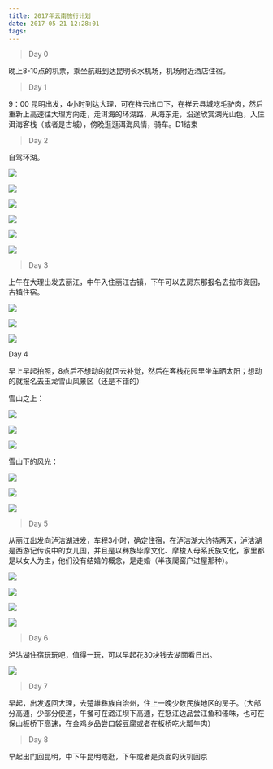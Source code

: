 ```yaml
---
title: 2017年云南旅行计划
date: 2017-05-21 12:28:01
tags:
---
```

> Day 0    

晚上8-10点的机票，乘坐航班到达昆明长水机场，机场附近酒店住宿。   

> Day 1   

9：00 昆明出发，4小时到达大理，可在祥云出口下，在祥云县城吃毛驴肉，然后重新上高速往大理方向走，走洱海的环湖路，从海东走，沿途欣赏湖光山色，入住洱海客栈（或者是古城），傍晚逛逛洱海风情，骑车。D1结束     

> Day 2

自驾环湖。

![](/images/fbkf-over/1.png)

![](/images/fbkf-over/2.png)

![](/images/fbkf-over/3.png)

![](/images/fbkf-over/4.png)

![](/images/fbkf-over/5.png)

![](/images/fbkf-over/6.png)

> Day 3
 
上午在大理出发去丽江，中午入住丽江古镇，下午可以去房东那报名去拉市海回，古镇住宿。

![](/images/fbkf-over/7.png)

![](/images/fbkf-over/8.png)

![](/images/fbkf-over/9.png)


Day 4
 
早上早起拍照，8点后不想动的就回去补觉，然后在客栈花园里坐车晒太阳；想动的就报名去玉龙雪山风景区（还是不错的）

雪山之上：

![](/images/fbkf-over/10.png)

![](/images/fbkf-over/11.png)

![](/images/fbkf-over/12.png)

雪山下的风光：

![](/images/fbkf-over/13.png)

![](/images/fbkf-over/14.png)

![](/images/fbkf-over/15.png) 

> Day 5

从丽江出发向泸沽湖进发，车程3小时，确定住宿，在泸沽湖大约待两天，泸沽湖是西游记传说中的女儿国，并且是以彝族毕摩文化、摩梭人母系氏族文化，家里都是以女人为主，他们没有结婚的概念，是走婚（半夜爬窗户进屋那种）。

![](/images/fbkf-over/15.png)

![](/images/fbkf-over/16.png)

![](/images/fbkf-over/17.png)

![](/images/fbkf-over/18.png)

> Day 6
 
泸沽湖住宿玩玩吧，值得一玩，可以早起花30块钱去湖面看日出。

![](/images/fbkf-over/19.png)

> Day 7 

早起，出发返回大理，去楚雄彝族自治州，住上一晚少数民族地区的房子。（大部分高速，少部分便道，午餐可在潞江坝下高速，在怒江边品尝江鱼和傣味，也可在保山板桥下高速，在金鸡乡品尝口袋豆腐或者在板桥吃火瓢牛肉）

> Day 8
 
早起出门回昆明，中下午昆明瞎逛，下午或者是页面的灰机回京

